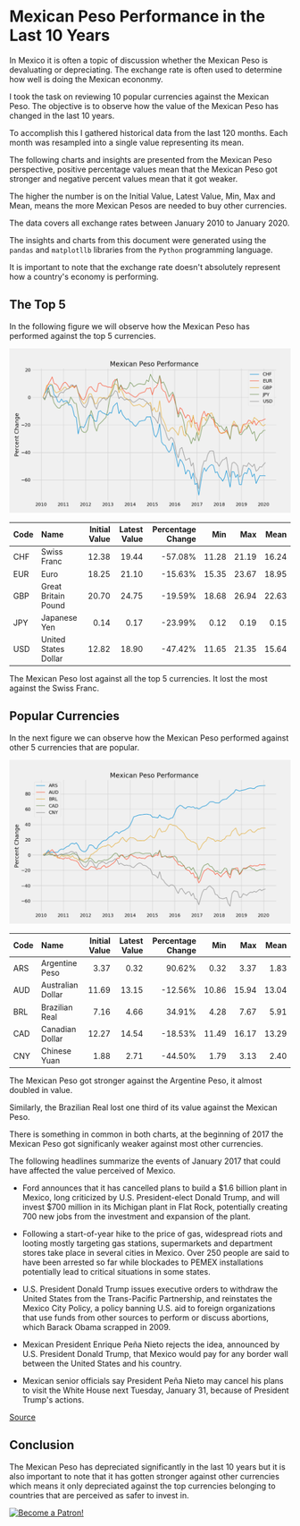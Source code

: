 # Mexican Peso Performance in the Last 10 Years

In Mexico it is often a topic of discussion whether the Mexican Peso is devaluating or depreciating. The exchange rate is often used to determine how well is doing the Mexican econonmy.

I took the task on reviewing 10 popular currencies against the Mexican Peso. The objective is to observe how the value of the Mexican Peso has changed in the last 10 years.

To accomplish this I gathered historical data from the last 120 months. Each month was resampled into a single value representing its mean.

The following charts and insights are presented from the Mexican Peso perspective, positive percentage values mean that the Mexican Peso got stronger and negative percent values mean that it got weaker.

The higher the number is on the Initial Value, Latest Value, Min, Max and Mean, means the more Mexican Pesos are needed to buy other currencies.

The data covers all exchange rates between January 2010 to January 2020.

The insights and charts from this document were generated using the `pandas` and `matplotllb` libraries from the `Python` programming language.

It is important to note that the exchange rate doesn't absolutely represent how a country's economy is performing.

## The Top 5

In the following figure we will observe how the Mexican Peso has performed against the top 5 currencies.

![Top 5](./figs/top5.png)

| Code | Name | Initial Value | Latest Value | Percentage Change | Min | Max | Mean |
| ---- |:---------------------|------:|------:|---------:|------:|------:|------:|
| CHF | Swiss Franc | 12.38 | 19.44 | -57.08% | 11.28 | 21.19 | 16.24 |
| EUR | Euro | 18.25 | 21.10 | -15.63% | 15.35 | 23.67 | 18.95 |
| GBP | Great Britain Pound | 20.70 | 24.75 | -19.59% | 18.68 | 26.94 | 22.63 |
| JPY | Japanese Yen | 0.14 | 0.17 | -23.99% | 0.12 | 0.19 | 0.15 |
| USD | United States Dollar | 12.82 | 18.90 | -47.42% | 11.65 | 21.35 | 15.64 |


The Mexican Peso lost against all the top 5 currencies. It lost the most against the Swiss Franc.

## Popular Currencies

In the next figure we can observe how the Mexican Peso performed against other 5 currencies that are popular.

![Top 5](./figs/popular.png)

| Code | Name | Initial Value | Latest Value | Percentage Change | Min | Max | Mean |
| ---- |:---------------------|------:|------:|--------:|-----:|------:|------:|
| ARS | Argentine Peso | 3.37 | 0.32 | 90.62% | 0.32 | 3.37 | 1.83 |
| AUD | Australian Dollar | 11.69 | 13.15 | -12.56% | 10.86 | 15.94 | 13.04 |
| BRL | Brazilian Real | 7.16 | 4.66 | 34.91% | 4.28 | 7.67 | 5.91 |
| CAD | Canadian Dollar | 12.27 | 14.54 | -18.53% | 11.49 | 16.17 | 13.29 |
| CNY | Chinese Yuan | 1.88 | 2.71 | -44.50% | 1.79 | 3.13 | 2.40 |

The Mexican Peso got stronger against the Argentine Peso, it almost doubled in value.

Similarly, the Brazilian Real lost one third of its value against the Mexican Peso.

There is something in common in both charts, at the beginning of 2017 the Mexican Peso got significanly weaker against most other currencies.

The following headlines summarize the events of January 2017 that could have affected the value perceived of Mexico.

* Ford announces that it has cancelled plans to build a $1.6 billion plant in Mexico, long criticized by U.S. President-elect Donald Trump, and will invest $700 million in its Michigan plant in Flat Rock, potentially creating 700 new jobs from the investment and expansion of the plant.

* Following a start-of-year hike to the price of gas, widespread riots and looting mostly targeting gas stations, supermarkets and department stores take place in several cities in Mexico. Over 250 people are said to have been arrested so far while blockades to PEMEX installations potentially lead to critical situations in some states. 

* U.S. President Donald Trump issues executive orders to withdraw the United States from the Trans-Pacific Partnership, and reinstates the Mexico City Policy, a policy banning U.S. aid to foreign organizations that use funds from other sources to perform or discuss abortions, which Barack Obama scrapped in 2009.

* Mexican President Enrique Peña Nieto rejects the idea, announced by U.S. President Donald Trump, that Mexico would pay for any border wall between the United States and his country.

* Mexican senior officials say President Peña Nieto may cancel his plans to visit the White House next Tuesday, January 31, because of President Trump's actions.

[Source](https://en.wikipedia.org/wiki/Portal:Current_events/January_2017)

## Conclusion

The Mexican Peso has depreciated significantly in the last 10 years but it is also important to note that it has gotten stronger against other currencies which means it only depreciated against the top currencies belonging to countries that are perceived as safer to invest in.

[![Become a Patron!](https://c5.patreon.com/external/logo/become_a_patron_button.png)](https://www.patreon.com/bePatron?u=20521425)